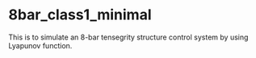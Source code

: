# 8bar_class1_minimal
This is to simulate an 8-bar tensegrity structure control system by using Lyapunov function.
